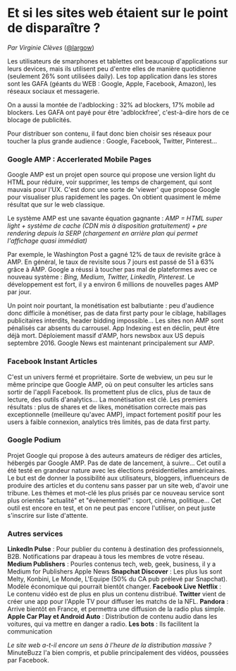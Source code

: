 # Et si les sites web étaient sur le point de disparaître ?

*Par Virginie Clèves* ([@largow](https://twitter.com/largow))

Les utilisateurs de smarphones et tablettes ont beaucoup d'applications sur leurs devices, mais ils utilisent peu d'entre elles de manière quotidienne (seulement 26% sont utilisées daily). Les top application dans les stores sont les GAFA (géants du WEB : Google, Apple, Facebook, Amazon), les réseaux sociaux et messagerie. 

On a aussi la montée de l'adblocking : 32% ad blockers, 17% mobile ad blockers. Les GAFA ont payé pour être 'adblockfree', c'est-à-dire hors de ce blocage de publicités. 

Pour distribuer son contenu, il faut donc bien choisir ses réseaux pour toucher la plus grande audience : Google, Facebook, Twitter, Pinterest...

### Google AMP : Accerlerated Mobile Pages
Google AMP est un projet open source qui propose une version light du HTML pour réduire, voir supprimer, les temps de chargement, qui sont mauvais pour l'UX. C'est donc une sorte de 'viewer' que propose Google pour visualiser plus rapidement les pages. On obtient quasiment le même résultat que sur le web classique. 

Le système AMP est une savante équation gagnante : 
*AMP = HTML super light + système de cache (CDN mis à disposition gratuitement) + pre rendering depuis la SERP (chargement en arrière plan qui permet l'affichage quasi immédiat)*

Par exemple, le Washington Post a gagné 12% de taux de revisite grâce à AMP. En général, le taux de revisite sous 7 jours est passé de 51 à 63% grâce à AMP. Google a réussi à toucher pas mal de plateformes avec ce nouveau système : *Bing, Medium, Twitter, LinkedIn, Pinterest*. Le développement est fort, il y a environ 6 millions de nouvelles pages AMP par jour. 

Un point noir pourtant, la monétisation est balbutiante : peu d'audience donc difficile à monétiser, pas de data first party pour le ciblage, habillages publicitaires interdits, header bidding impossible... 
Les sites non AMP sont pénalisés car absents du carrousel. 
App Indexing est en déclin, peut être déjà mort.
Déploiement massif d'AMP, hors newsbox aux US depuis septembre 2016. Google News est maintenant principalement sur AMP. 

### Facebook Instant Articles 
C'est un univers fermé et propriétaire. Sorte de webview, un peu sur le même principe que Google AMP, où on peut consulter les articles sans sortir de l'appli Facebook. Ils promettent plus de clics, plus de taux de lecture, des outils d'analytics... La monétisation est clé. 
Les premiers résultats : plus de shares et de likes, monétisation correcte mais pas exceptionnelle (meilleure qu'avec AMP), impact fortement positif pour les users à faible connexion, analytics très limités, pas de data first party.

### Google Podium
Projet Google qui propose à des auteurs amateurs de rédiger des articles, hébergés par Google AMP. Pas de date de lancement, à suivre... Cet outil a été testé en grandeur nature avec les élections présidentielles américaines. 
Le but est de donner la possibilité aux utilisateurs, bloggers, influenceurs de produire des articles et du contenu sans passer par un site web, d'avoir une tribune. 
Les thèmes et mot-clé les plus prisés par ce nouveau service sont plus orientés "actualité" et "évènementiel" : sport, cinéma, politique...
Cet outil est encore en test, et on ne peut pas encore l'utiliser, on peut juste s'inscrire sur liste d'attente. 

### Autres services
**LinkedIn Pulse** : Pour publier du contenu à destination des professionnels, B2B. Notifications par drapeau à tous les membres de votre réseau. 
**Medium Publishers** : Pourles contenus tech, web, geek, business, il y a Medium for Publishers
Apple News
**Snapchat Discover** : Les plus lus sont Melty, Konbini, Le Monde, L'Equipe (50% du CA pub prélevé par Snapchat). Modèle économique qui pourrait bientôt changer.
**Facebook Live**
**Netflix** : Le contenu vidéo est de plus en plus un contenu distribué. 
**Twitter** vient de créer une app pour l'Apple TV pour diffuser les matchs de la NFL. 
**Pandora** : Arrive bientôt en France, et permettra une diffusion de la radio plus simple.
**Apple Car Play et Android Auto** : Distribution de contenu audio dans les voitures, qui va mettre en danger a radio.
**Les bots** : Ils facilitent la communication


*Le site web a-t-il encore un sens à l'heure de la distribution massive ?*
MinuteBuzz l'a bien compris, et publie principalement des vidéos, poussées par Facebook. 
